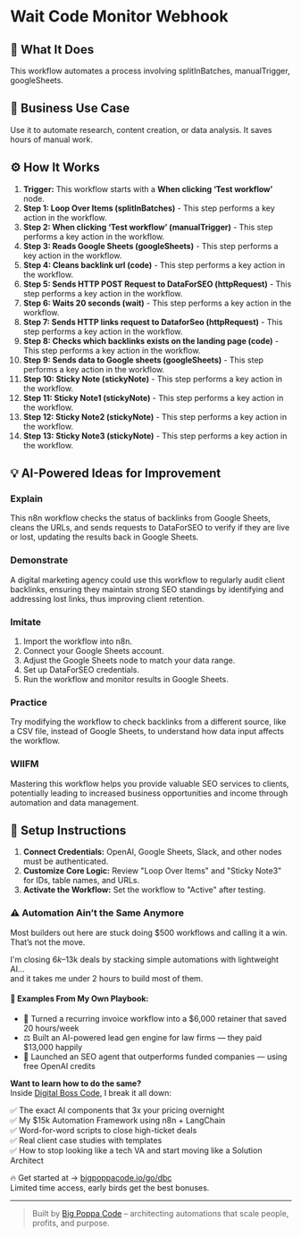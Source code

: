 # Wait Code Monitor Webhook

## 🚀 What It Does
This workflow automates a process involving splitInBatches, manualTrigger, googleSheets.

## 💼 Business Use Case
Use it to automate research, content creation, or data analysis. It saves hours of manual work.

## ⚙️ How It Works
1.  **Trigger:** This workflow starts with a **When clicking ‘Test workflow’** node.
2. **Step 1: Loop Over Items (splitInBatches)** - This step performs a key action in the workflow.
3. **Step 2: When clicking ‘Test workflow’ (manualTrigger)** - This step performs a key action in the workflow.
4. **Step 3: Reads Google Sheets (googleSheets)** - This step performs a key action in the workflow.
5. **Step 4: Cleans backlink url (code)** - This step performs a key action in the workflow.
6. **Step 5: Sends HTTP POST Request to DataForSEO (httpRequest)** - This step performs a key action in the workflow.
7. **Step 6: Waits 20 seconds (wait)** - This step performs a key action in the workflow.
8. **Step 7: Sends HTTP links request to DataforSeo (httpRequest)** - This step performs a key action in the workflow.
9. **Step 8: Checks which backlinks exists on the landing page (code)** - This step performs a key action in the workflow.
10. **Step 9: Sends data to Google sheets (googleSheets)** - This step performs a key action in the workflow.
11. **Step 10: Sticky Note (stickyNote)** - This step performs a key action in the workflow.
12. **Step 11: Sticky Note1 (stickyNote)** - This step performs a key action in the workflow.
13. **Step 12: Sticky Note2 (stickyNote)** - This step performs a key action in the workflow.
14. **Step 13: Sticky Note3 (stickyNote)** - This step performs a key action in the workflow.

## 💡 AI-Powered Ideas for Improvement
### Explain
This n8n workflow checks the status of backlinks from Google Sheets, cleans the URLs, and sends requests to DataForSEO to verify if they are live or lost, updating the results back in Google Sheets.

### Demonstrate
A digital marketing agency could use this workflow to regularly audit client backlinks, ensuring they maintain strong SEO standings by identifying and addressing lost links, thus improving client retention.

### Imitate
1. Import the workflow into n8n.
2. Connect your Google Sheets account.
3. Adjust the Google Sheets node to match your data range.
4. Set up DataForSEO credentials.
5. Run the workflow and monitor results in Google Sheets.

### Practice
Try modifying the workflow to check backlinks from a different source, like a CSV file, instead of Google Sheets, to understand how data input affects the workflow.

### WIIFM
Mastering this workflow helps you provide valuable SEO services to clients, potentially leading to increased business opportunities and income through automation and data management.

## 🔧 Setup Instructions
1. **Connect Credentials:** OpenAI, Google Sheets, Slack, and other nodes must be authenticated.
2. **Customize Core Logic:** Review "Loop Over Items" and "Sticky Note3" for IDs, table names, and URLs.
3. **Activate the Workflow:** Set the workflow to "Active" after testing.

### ⚠️ Automation Ain’t the Same Anymore

Most builders out here are stuck doing $500 workflows and calling it a win.  
That’s not the move.  

I'm closing $6k–$13k deals by stacking simple automations with lightweight AI...  
and it takes me under 2 hours to build most of them.

#### 🧠 Examples From My Own Playbook:
- 🔁 Turned a recurring invoice workflow into a $6,000 retainer that saved 20 hours/week  
- ⚖️ Built an AI-powered lead gen engine for law firms — they paid $13,000 happily  
- 🚀 Launched an SEO agent that outperforms funded companies — using free OpenAI credits  

**Want to learn how to do the same?**  
Inside [Digital Boss Code](https://bigpoppacode.io/go/dbc), I break it all down:

✅ The exact AI components that 3x your pricing overnight  
✅ My $15k Automation Framework using n8n + LangChain  
✅ Word-for-word scripts to close high-ticket deals  
✅ Real client case studies with templates  
✅ How to stop looking like a tech VA and start moving like a Solution Architect  

🔥 Get started at → [bigpoppacode.io/go/dbc](https://bigpoppacode.io/go/dbc)  
Limited time access, early birds get the best bonuses.

---
> Built by [Big Poppa Code](https://bigpoppacode.io) – architecting automations that scale people, profits, and purpose.
